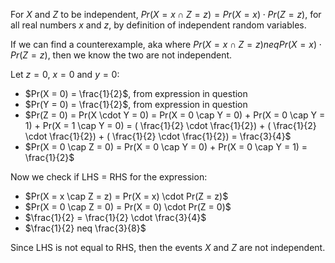 For $X$ and $Z$ to be independent, $Pr(X = x \cap Z = z) = Pr(X = x) \cdot Pr(Z = z)$, for all real numbers $x$ and $z$, by definition of independent random variables.

If we can find a counterexample, aka where $Pr(X = x \cap Z = z) neq Pr(X = x) \cdot Pr(Z = z)$, then we know the two are not independent.

Let $z = 0$, $x = 0$ and $y = 0$:

<ul>
    <li> $Pr(X = 0) = \frac{1}{2}$, from expression in question
    <li> $Pr(Y = 0) = \frac{1}{2}$, from expression in question
    <li> $Pr(Z = 0) = Pr(X \cdot Y = 0) = Pr(X = 0 \cap Y = 0) + Pr(X = 0 \cap Y = 1) + Pr(X = 1 \cap Y = 0) = ( \frac{1}{2} \cdot \frac{1}{2}) + ( \frac{1}{2} \cdot \frac{1}{2}) + ( \frac{1}{2} \cdot \frac{1}{2}) = \frac{3}{4}$
    <li> $Pr(X = 0 \cap Z = 0) = Pr(X = 0 \cap Y = 0) + Pr(X = 0 \cap Y = 1) = \frac{1}{2}$
</ul>

Now we check if LHS = RHS for the expression:

<ul>
    <li> $Pr(X = x \cap Z = z) = Pr(X = x) \cdot Pr(Z = z)$
    <li> $Pr(X = 0 \cap Z = 0) = Pr(X = 0) \cdot Pr(Z = 0)$
    <li> $\frac{1}{2} = \frac{1}{2} \cdot \frac{3}{4}$
    <li> $\frac{1}{2} neq \frac{3}{8}$
</ul>

Since LHS is not equal to RHS, then the events $X$ and $Z$ are not independent.
